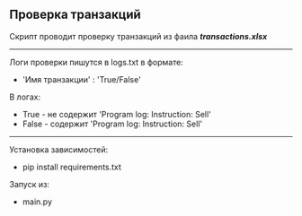 ## Проверка транзакций

Скрипт проводит проверку транзакций из фаила ***transactions.xlsx***

---------------

Логи проверки пишутся в logs.txt в формате:
* 'Имя транзакции' : 'True/False'

В логах:
- True - не содержит 'Program log: Instruction: Sell'
- False - содержит 'Program log: Instruction: Sell'

---------------

Установка зависимостей:
* pip install requirements.txt

Запуск из:
* main.py